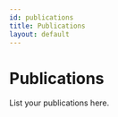 ```yaml
---
id: publications
title: Publications
layout: default
---
```

# Publications
List your publications here.
